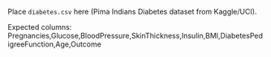 Place `diabetes.csv` here (Pima Indians Diabetes dataset from Kaggle/UCI).

Expected columns:
Pregnancies,Glucose,BloodPressure,SkinThickness,Insulin,BMI,DiabetesPedigreeFunction,Age,Outcome
